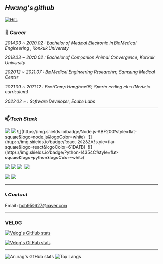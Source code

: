 ## _Hwang's github_

[![Hits](https://hits.seeyoufarm.com/api/count/incr/badge.svg?url=https%3A%2F%2Fgithub.com%2Fchangchanghwang&count_bg=%23003CEB&title_bg=%23555555&icon=&icon_color=%23E7E7E7&title=hits&edge_flat=true)](https://hits.seeyoufarm.com)


### 💼 _Career_
_2014.03 ~ 2020.02 : Bachelor of Medical Electronic in BioMedical Engineering , Konkuk University_

_2018.03 ~ 2020.02 : Bachelor of Companion Animal Convergence, Konkuk University_

_2020.12 ~ 2021.07 : BioMedical Engineering Researcher, Samsung Medical Center_

_2021.09 ~ 2021.12 : BootCamp HangHae99, Sparta coding club (Node.js curriculum)_

_2022.02 ~  : Software Developer, Ecube Labs_

<hr/>

### 📫_Tech Stack_  
<img src="https://img.shields.io/badge/typescript-3178C6?style=flat-square&logo=typescript&logoColor=white"/> 
<img src="https://img.shields.io/badge/JavaScript-F7DF1E?style=flat-square&logo=JavaScript&logoColor=black"/></a> 
![](https://img.shields.io/badge/Node.js-ABF200?style=flat-square&logo=node.js&logoColor=white)&nbsp; 
![](https://img.shields.io/badge/React-20232A?style=flat-square&logo=react&logoColor=61DAFB)&nbsp;
![](https://img.shields.io/badge/Python-14354C?style=flat-square&logo=python&logoColor=white)&nbsp;

<img src="https://img.shields.io/badge/MongoDB-47A248?style=squre&logo=MongoDB&logoColor=white"/></a> 
<img src="https://img.shields.io/badge/MariaDB-003545?style=squre&logo=mariaDB&logoColor=white"/></a> 
![](https://img.shields.io/badge/MySQL-4479A1?style=flat-square&logo=mysql&logoColor=white)&nbsp; 
<img src="https://img.shields.io/badge/redis-DC382D?style=flat-square&logo=redis&logoColor=white"/> 

<img src="https://img.shields.io/badge/HTML5-E34F26?style=HTML5&logo=spring&logoColor=white"/></a> 
<img src="https://img.shields.io/badge/CSS3-1572B6?style=squre&logo=CSS3&logoColor=white"/></a>  

<hr/>

### 📞 _Contact_
Email : hch950627@naver.com
<hr/>

### VELOG 

[![Velog's GitHub stats](https://velog-readme-stats.vercel.app/api/badge?name=velog)](https://velog.io/@changchanghwang)

[![Velog's GitHub stats](https://velog-readme-stats.vercel.app/api?name=changchanghwang&color=dark)](https://velog.io/@changchanghwang)

<hr/>

![Anurag's GitHub stats](https://github-readme-stats.vercel.app/api?username=changchanghwang&&show_icons=true&theme=great-gatsby) ![Top Langs](https://github-readme-stats.vercel.app/api/top-langs/?username=changchanghwang)

